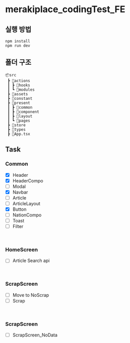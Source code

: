 # merakiplace_codingTest_FE
## 실행 방법
```
npm install
npm run dev
```

## 폴더 구조
```
📦src
 ┣ 📂actions
 ┃ ┣ 📂hooks
 ┃ ┗ 📂modules
 ┣ 📂assets
 ┣ 📂constant
 ┣ 📂present
 ┃ ┣ 📂common
 ┃ ┣ 📂component
 ┃ ┣ 📂layout
 ┃ ┗ 📂pages
 ┣ 📂store
 ┣ 📂types
 ┣ 📜App.tsx
```

## Task
### Common
- [X] Header
- [X] HeaderCompo
- [ ] Modal
- [X] Navbar
- [ ] Article
- [ ] ArticleLayout
- [X] Button
- [ ] NationCompo
- [ ] Toast
- [ ] Filter

<br />

### HomeScreen
- [ ] Article Search api

<br />

### ScrapScreen
- [ ] Move to NoScrap
- [ ] Scrap

<br />

### ScrapScreen
- [ ] ScrapScreen_NoData
